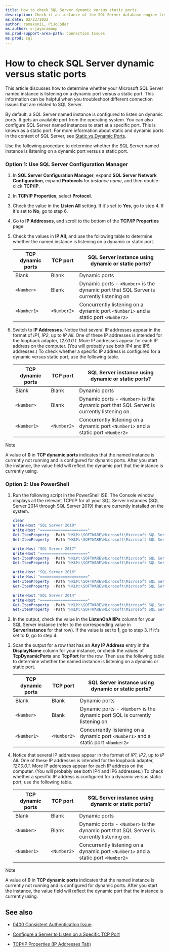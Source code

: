 ```yaml
---
title: How to check SQL Server dynamic versus static ports
description: Check if an instance of the SQL Server database engine listens on a dynamic versus a static port using the SQL Server Configuration Manager.
ms.date: 02/23/2022
author: ramakoni1, PiJoCoder
ms.author: v-jayaramanp
ms.prod-support-area-path: Connection Issues
ms.prod: sql
---
```


# How to check SQL Server dynamic versus static ports

This article discusses how to determine whether your Microsoft SQL Server named instance is listening on a dynamic port versus a static port. This information can be helpful when you troubleshoot different connection issues that are related to SQL Server.

By default, a SQL Server named instance is configured to listen on dynamic ports. It gets an available port from the operating system. You can also configure SQL Server named instances to start at a specific port. This is known as a static port. For more information about static and dynamic ports in the context of SQL Server, see [Static vs Dynamic Ports](/sql/tools/configuration-manager/tcp-ip-properties-ip-addresses-tab).

Use the following procedure to determine whether the SQL Server named instance is listening on a dynamic port versus a static port.

### Option 1: Use SQL Server Configuration Manager

1. In **SQL Server Configuration Manager**, expand **SQL Server Network Configuration**, expand **Protocols** for *instance name*, and then double-click **TCP/IP**.
1. In **TCP/IP Properties**, select **Protocol**.
1. Check the value in the **Listen All** setting. If it's set to **Yes**, go to step 4. If it's set to **No**, go to step 6.
1. Go to **IP Addresses**, and scroll to the bottom of the **TCP/IP Properties** page.
1. Check the values in **IP All**, and use the following table to determine whether the named instance is listening on a dynamic or static port.

    |TCP dynamic ports  |TCP port  |SQL Server instance using dynamic or static ports?  |
    |---------|---------|---------|
    |Blank     |       Blank  |     Dynamic ports    |
    | `<Number>`   |     Blank    |   Dynamic ports -   `<Number>` is the dynamic port that SQL Server is currently listening on    |
    |`<Number1>`   |      `<Number2>` |  Concurrently listening on a dynamic port `<Number1>` and a static port `<Number2>`      |
1. Switch to **IP Addresses**.
   Notice that several IP addresses appear in the format of *IP1*, *IP2*, up to *IP All*. One of these IP addresses is intended for the loopback adapter, *127.0.0.1*. More IP addresses appear for each IP address on the computer. (You will probably see both IP4 and IP6 addresses.) To check whether a specific IP address is configured for a dynamic versus static port, use the following table.

    |TCP dynamic ports  |TCP port  |SQL Server instance using dynamic or static ports?  |
    |---------|---------|---------|
    |Blank     |       Blank  |     Dynamic ports    |
    |`<Number>`   |     Blank    |   Dynamic ports -   `<Number>` is the dynamic port that SQL Server is currently listening on.    |
    |`<Number1>`   |      `<Number2>` |  Concurrently listening on a dynamic port `<Number1>` and a static port `<Number2>`      |

> [!NOTE]
> A value of **0** in **TCP dynamic ports** indicates that the named instance is currently not running and is configured for dynamic ports. After you start the instance, the value field will reflect the dynamic port that the instance is currently using.

### Option 2: Use PowerShell

1. Run the following script in the PowerShell ISE. The Console window displays all the relevant TCP/IP for all your SQL Server instances (SQL Server 2014 through SQL Server 2019) that are currently installed on the system.

    ```Powershell
    clear
    Write-Host "SQL Server 2019"
    Write-Host "====================="
    Get-ItemProperty  -Path "HKLM:\SOFTWARE\Microsoft\Microsoft SQL Server\MSSQL15.*\MSSQLServer\SuperSocketNetLib\Tcp" | Select-Object -Property Enabled, KeepAlive, ListenOnAllIps,@{label='ServerInstance';expression={$_.PSPath.Substring(74)}} |Format-Table -AutoSize
    Get-ItemProperty  -Path "HKLM:\SOFTWARE\Microsoft\Microsoft SQL Server\MSSQL15.*\MSSQLServer\SuperSocketNetLib\Tcp\IP*\" | Select-Object -Property TcpDynamicPorts,TcpPort,DisplayName, @{label='ServerInstance_and_IP';expression={$_.PSPath.Substring(74)}}, IpAddress |Format-Table -AutoSize
    
    Write-Host "SQL Server 2017"
    Write-Host "====================="
    Get-ItemProperty  -Path "HKLM:\SOFTWARE\Microsoft\Microsoft SQL Server\MSSQL14.*\MSSQLServer\SuperSocketNetLib\Tcp" | Select-Object -Property Enabled, KeepAlive, ListenOnAllIps,@{label='ServerInstance';expression={$_.PSPath.Substring(74)}} |Format-Table -AutoSize
    Get-ItemProperty  -Path "HKLM:\SOFTWARE\Microsoft\Microsoft SQL Server\MSSQL14.*\MSSQLServer\SuperSocketNetLib\Tcp\IP*\" | Select-Object -Property  TcpDynamicPorts,TcpPort, DisplayName, @{label='ServerInstance_and_IP';expression={$_.PSPath.Substring(74)}}, IpAddress |Format-Table -AutoSize
    
    Write-Host "SQL Server 2016"
    Write-Host "====================="
    Get-ItemProperty  -Path "HKLM:\SOFTWARE\Microsoft\Microsoft SQL Server\MSSQL13.*\MSSQLServer\SuperSocketNetLib\Tcp" | Select-Object -Property Enabled, KeepAlive, ListenOnAllIps,@{label='ServerInstance';expression={$_.PSPath.Substring(74)}} |Format-Table -AutoSize
    Get-ItemProperty  -Path "HKLM:\SOFTWARE\Microsoft\Microsoft SQL Server\MSSQL13.*\MSSQLServer\SuperSocketNetLib\Tcp\IP*\" | Select-Object -Property  TcpDynamicPorts,TcpPort, DisplayName, @{label='ServerInstance_and_IP';expression={$_.PSPath.Substring(74)}}, IpAddress |Format-Table -AutoSize
    
    Write-Host "SQL Server 2014"
    Write-Host "====================="
    Get-ItemProperty  -Path "HKLM:\SOFTWARE\Microsoft\Microsoft SQL Server\MSSQL12.*\MSSQLServer\SuperSocketNetLib\Tcp" | Select-Object -Property Enabled, KeepAlive, ListenOnAllIps,@{label='ServerInstance';expression={$_.PSPath.Substring(74)}} |Format-Table -AutoSize
    Get-ItemProperty  -Path "HKLM:\SOFTWARE\Microsoft\Microsoft SQL Server\MSSQL12.*\MSSQLServer\SuperSocketNetLib\Tcp\IP*\" | Select-Object -Property  TcpDynamicPorts,TcpPort, DisplayName, @{label='ServerInstance_and_IP';expression={$_.PSPath.Substring(74)}}, IpAddress |Format-Table -AutoSize
    ```
1. In the output, check the value in the **ListenOnAllIPs** column for your SQL Server instance (refer to the corresponding value in **ServerInstance** for that row). If the value is set to **1**, go to step 3. If it's set to **0**, go to step 4.
1. Scan the output for a row that has an **Any IP Address** entry in the **DisplayName** column for your instance, or check the values of **TcpDynamicPorts** and **TcpPort** for the row. Then use the following table to determine whether the named instance is listening on a dynamic or static port.

    |TCP dynamic ports  |TCP port  |SQL Server instance using dynamic or static ports?  |
    |---------|---------|---------|
    |Blank     |       Blank  |     Dynamic ports    |
    | `<Number>`   |     Blank    |   Dynamic ports -   `<Number>` is the dynamic port SQL is currently listening on    |
    |`<Number1>`   |      `<Number2>` |  Concurrently listening on a dynamic port `<Number1>` and a static port `<Number2>`      |
    
4. Notice that several IP addresses appear in the format of *IP1*, *IP2*, up to *IP All*. One of these IP addresses is intended for the loopback adapter, *127.0.0.1*. More IP addresses appear for each IP address on the computer. (You will probably see both IP4 and IP6 addresses.) To check whether a specific IP address is configured for a dynamic versus static port, use the following table.

    |TCP dynamic ports  |TCP port  |SQL Server instance using dynamic or static ports?  |
    |---------|---------|---------|
    |Blank     |       Blank  |     Dynamic ports    |
    |`<Number>`   |     Blank    |   Dynamic ports -   `<Number>` is the dynamic port that SQL Server is currently listening on.    |
    |`<Number1>`   |      `<Number2>` |  Concurrently listening on a dynamic port `<Number1>` and a static port `<Number2>`      |

> [!NOTE]
> A value of **0** in **TCP dynamic ports** indicates that the named instance is currently not running and is configured for dynamic ports. After you start the instance, the value field will reflect the dynamic port that the instance is currently using.

## See also

- [0400 Consistent Authentication Issue](https://github.com/microsoft/CSS_SQL_Networking_Tools/wiki/0400-Consistent-Authentication-Issue).

- [Configure a Server to Listen on a Specific TCP Port](/sql/database-engine/configure-windows/configure-a-server-to-listen-on-a-specific-tcp-port)

- [TCP/IP Properties (IP Addresses Tab)](/sql/tools/configuration-manager/tcp-ip-properties-ip-addresses-tab?view=sql-server-ver15&preserve-view=true)
